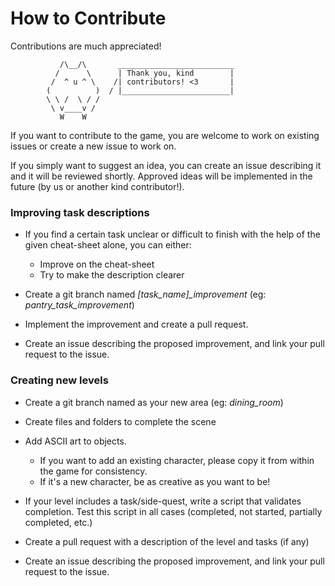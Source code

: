 # How to Contribute

Contributions are much appreciated!

```
           /\__/\       __________________________
          /      \      | Thank you, kind        |
         /  ^ u ^ \    /| contributors! <3       |
        (          )  / |________________________|
	    \ \ /  \ / /
         \ v____v /
           W    W
```

If you want to contribute to the game, you are welcome to work on existing issues or create a new issue to work on.

If you simply want to suggest an idea, you can create an issue describing it and it will be reviewed shortly. Approved ideas will be implemented in the future (by us or another kind contributor!).

### Improving task descriptions

- If you find a certain task unclear or difficult to finish with the help of the given cheat-sheet alone, you can either:
  - Improve on the cheat-sheet
  - Try to make the description clearer
- Create a git branch named _[task\_name]\_improvement_ (eg: _pantry_task_improvement_)

- Implement the improvement and create a pull request.

- Create an issue describing the proposed improvement, and link your pull request to the issue.

### Creating new levels

- Create a git branch named as your new area (eg: _dining_room_)

- Create files and folders to complete the scene

- Add ASCII art to objects.

  - If you want to add an existing character, please copy it from within the game for consistency.
  - If it's a new character, be as creative as you want to be!

- If your level includes a task/side-quest, write a script that validates completion. Test this script in all cases (completed, not started, partially completed, etc.)

- Create a pull request with a description of the level and tasks (if any)

- Create an issue describing the proposed improvement, and link your pull request to the issue.

